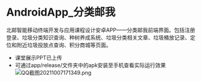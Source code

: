 # AndroidApp_分类邮我
北邮智能移动终端开发与应用课程设计安卓APP——分类邮我前端界面。包括注册登录、垃圾分类知识查询、种树养成系统、垃圾分类相关文章、垃圾桶放记录、定位和附近垃圾投放点查询、积分商城等页面。
- 课堂展示PPT已上传
- 可通过app/release/文件夹中的apk安装至手机查看实际运行效果
![QQ截图20211007171349.png](https://i.loli.net/2021/10/07/NHTLyOsrKf1tV92.png)
